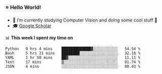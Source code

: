 ### ⭐️ Hello World!

<!--
**hologerry/hologerry** is a ✨ _special_ ✨ repository because its `README.md` (this file) appears on your GitHub profile.

Here are some ideas to get you started:

- 🔭 I’m currently working and studying on Computer Vision
- 🌱 I’m currently learning at Peking University
- 💬 Ask me about 
- 📫 How to reach me: E-mail
- 😄 Pronouns: he/his
- ⚡ Fun fact: Music is the Power
-->


- 🔭 I’m currently studying Computer Vision and doing some cool stuff 🤖
- 🎓 [Google Scholar](https://scholar.google.com/citations?user=3ykqW9wAAAAJ&hl=en)


📊 **This week I spent my time on**

<!--START_SECTION:waka-->

```text
Python   9 hrs 4 mins    █████████████▓░░░░░░░░░░░   54.54 %
Bash     5 hrs 21 mins   ████████░░░░░░░░░░░░░░░░░   32.18 %
YAML     1 hr 50 mins    ██▓░░░░░░░░░░░░░░░░░░░░░░   11.11 %
Text     17 mins         ▒░░░░░░░░░░░░░░░░░░░░░░░░   01.74 %
JSON     4 mins          ░░░░░░░░░░░░░░░░░░░░░░░░░   00.43 %
```

<!--END_SECTION:waka-->
